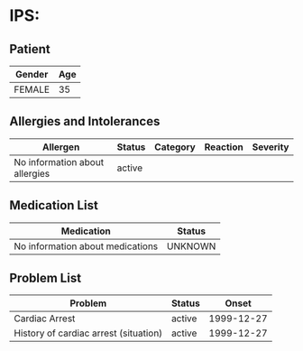 # IPS:

## Patient

|Gender|Age|
|---|---|
|FEMALE|35|

## Allergies and Intolerances

|Allergen|Status|Category|Reaction|Severity|
|---|---|---|---|---|
|No information about allergies|active||||

## Medication List

|Medication|Status|
|---|---|
|No information about medications|UNKNOWN|

## Problem List

|Problem|Status|Onset|
|---|---|---|
|Cardiac Arrest|active|1999-12-27|
|History of cardiac arrest (situation)|active|1999-12-27|
